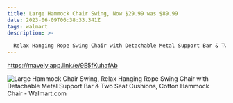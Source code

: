 ```yaml
---
title: Large Hammock Chair Swing, Now $29.99 was $89.99
date: 2023-06-09T06:38:33.341Z
tags: walmart
description: >-
  
  Relax Hanging Rope Swing Chair with Detachable Metal Support Bar & Two Seat Cushions
---
```

https://mavely.app.link/e/9E5fKuhafAb

<!--StartFragment-->

![Large Hammock Chair Swing, Relax Hanging Rope Swing Chair with Detachable Metal Support Bar & Two Seat Cushions, Cotton Hammock Chair - Walmart.com](https://external.fccu2-2.fna.fbcdn.net/emg1/v/t13/2837167184005106941?url=https%3A%2F%2Fi5.walmartimages.com%2Fasr%2F37d36a54-b749-402b-a065-a3e3b2d4a4fb.192e3dab94cfea7c529856d21e77ca86.jpeg&fb_obo=1&utld=walmartimages.com&stp=c0.5000x0.5000f_dst-jpg_flffffff_p500x261_q75&ccb=13-1&oh=06_AbFxeLhiBTAg6akGWZk2OXEfH9D2cHDExsKK24ZKhU440Q&oe=6484217E&_nc_sid=6bacec)

<!--EndFragment-->